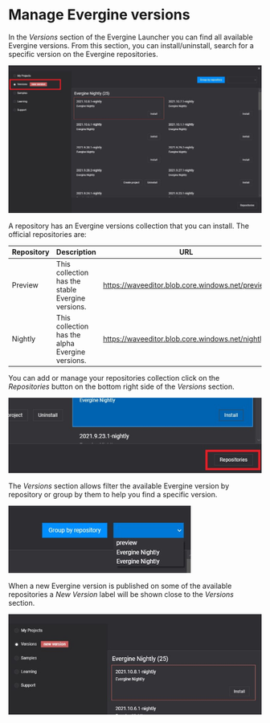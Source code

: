 # Manage Evergine versions

In the _Versions_ section of the Evergine Launcher you can find all available Evergine versions. From this section, you can install/uninstall, search for a specific version on the Evergine repositories.

![Evergine versions](images/VersionManagement.jpg)

A repository has an Evergine versions collection that you can install. The official repositories are:

| Repository | Description | URL |
|----------- | ------------| ---------- |
| Preview   | This collection has the stable Evergine versions. | https://waveeditor.blob.core.windows.net/preview |
| Nightly   | This collection has the alpha Evergine versions. | https://waveeditor.blob.core.windows.net/nightly |


You can add or manage your repositories collection click on the _Repositories_ button on the bottom right side of the _Versions_ section.

![Repositories button](images/Repositories.jpg)

The _Versions_ section allows filter the available Evergine version by repository or group by them to help you find a specific version.

![Repository filter](images/RepositoryFilter.jpg)

When a new Evergine version is published on some of the available repositories a _New Version_ label will be shown close to the _Versions_ section.

![New available version](images/NewVersion.jpg) 